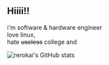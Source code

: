 ## Hiiii!!

i'm software & hardware engineer  
love linux,  
hate ~~useless~~ college and  
  
![rerokai's GitHub stats](https://github-readme-stats.vercel.app/api?username=rerokai&show_icons=true&theme=graywhite)  

